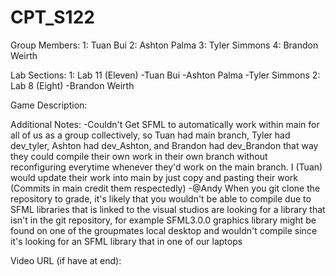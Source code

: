 # CPT_S122

Group Members: 1: Tuan Bui 2: Ashton Palma 3: Tyler Simmons 4: Brandon Weirth

Lab Sections: 1: Lab 11 (Eleven) -Tuan Bui -Ashton Palma -Tyler Simmons 2: Lab 8 (Eight) -Brandon Weirth

Game Description:

Additional Notes:
  -Couldn't Get SFML to automatically work within main for all of us as a group collectively, so Tuan had main branch, Tyler had dev_tyler, Ashton had dev_Ashton, and Brandon had dev_Brandon that way 
   they could compile their own work in their own branch without reconfiguring everytime whenever they'd work on the main branch. I (Tuan) would update their work into main by just copy and pasting 
   their work (Commits in main credit them respectedly)
  -@Andy
    When you git clone the repository to grade, it's likely that you wouldn't be able to compile due to SFML libraries that is linked to the visual studios are looking for a library that isn't in the 
    git repository, for example SFML3.0.0 graphics library might be found on one of the groupmates local desktop and wouldn't compile since it's looking for an SFML library that in one of our laptops

Video URL (if have at end):
